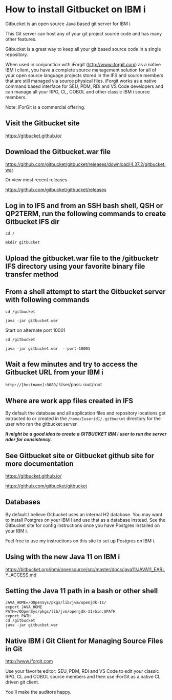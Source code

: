 # How to install Gitbucket on IBM i 
Gitbucket is an open source Java based git server for IBM i.

This Git server can host any of your git project source code and has many other features. 

Gitbucket is a great way to keep all your git based source code in a single repository. 

When used in conjunction with iForgit (http://www.iforgit.com) as a native IBM i client, you have a complete source management solution for all of your open source language projects stored in the IFS and source members that are still managed via source physical files. iForgit works as a native command based interface for SEU, PDM, RDi and VS Code developers and can manage all your RPG, CL, COBOL and other classic IBM i source members. 

Note: iForGit is a commercial offering.

## Visit the Gitbucket site

https://gitbucket.github.io/

## Download the Gitbucket.war file 

https://github.com/gitbucket/gitbucket/releases/download/4.37.2/gitbucket.war

Or view most recent releases

https://github.com/gitbucket/gitbucket/releases

## Log in to IFS and from an SSH bash shell, QSH or QP2TERM, run the following commands to create Gitbucket IFS dir
```
cd /

mkdir gitbucket
```

## Upload the gitbucket.war file to the /gitbucketr IFS directory using your favorite binary file transfer method

## From a shell attempt to start the Gitbucket server with following commands
```
cd /gitbucket

java -jar gitbucket.war
```
Start on alternate port 10001
```
cd /gitbucket

java -jar gitbucket.war  --port-10001
```

## Wait a few minutes and try to access the Gitbucket URL from your IBM i 
```http://[hostname]:8080/```   User/pass: root/root

## Where are work app files created in IFS
By default the database and all application files and repository locations get extracted to or created in the ```/home/[userid]/.gitbucket``` directory for the user who ran the gitbucket server. 

***It might be a good idea to create a GITBUCKET IBM i user to run the server nder for consistency.***

## See Gitbucket site or Gitbucket github site for more documentation

https://gitbucket.github.io/

https://github.com/gitbucket/gitbucket

## Databases
By default I believe Gitbucket uses an internal H2 database. You may want to install Postgres on your IBM i and use that as a database instead. See the Gitbucket site for config instructions once you have Postgres installed on your IBM i. 

Feel free to use my instructions on this site to set up Postgres on IBM i. 

## Using with the new Java 11 on IBM i
https://bitbucket.org/ibmi/opensource/src/master/docs/java11/JAVA11_EARLY_ACCESS.md

## Setting the Java 11 path in a bash or other shell
```
JAVA_HOME=/QOpenSys/pkgs/lib/jvm/openjdk-11/
export JAVA_HOME
PATH=/QOpenSys/pkgs/lib/jvm/openjdk-11/bin:$PATH
export PATH
cd /gitbucket
java -jar gitbucket.war
```

## Native IBM i Git Client for Managing Source Files in Git
http://www.iforgit.com

Use your favorite editor: SEU, PDM, RDi and VS Code to edit your classic RPG, CL and COBOL source members and then use iForGit as a native CL driven git client.

You'll make the auditors happy.


